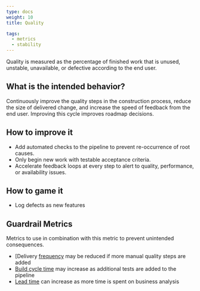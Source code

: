 ```yaml
---
type: docs
weight: 10
title: Quality

tags:
  - metrics
  - stability
---
```


Quality is measured as the percentage of finished work that is unused, unstable, unavailable, or defective according to the end user.

## What is the intended behavior?

Continuously improve the quality steps in the construction process, reduce the size of delivered change, and increase
the speed of feedback from the end user. Improving this cycle improves roadmap decisions.

## How to improve it

- Add automated checks to the pipeline to prevent re-occurrence of root causes.
- Only begin new work with testable acceptance criteria.
- Accelerate feedback loops at every step to alert to quality, performance, or availability issues.

## How to game it

- Log defects as new features

## Guardrail Metrics

Metrics to use in combination with this metric to prevent unintended consequences.

- [Delivery [frequency](/metrics/release-frequency) may be reduced if more manual quality steps are added
- [Build cycle time](/metrics/build-duration) may increase as additional tests are added to the pipeline
- [Lead time](/metrics/lead-time) can increase as more time is spent on business analysis
